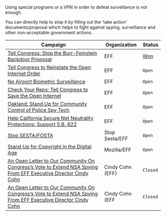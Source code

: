Using special programs or a VPN in order to defeat surveillance is not enough. 

You can directly help to stop it by filling out the 'take action' documents/proposal which helps to fight against spying, surveillance and other non-acceptable government actions. 



Campaign | Organization | Status
--- | --- | ---
[Tell Congress: Stop the Burr-Feinstein Backdoor Proposal](https://act.eff.org/action/tell-congress-stop-the-burr-feinstein-backdoor-proposal) | EFF | [Won](https://www.eff.org/deeplinks/2016/05/win-one-security-burr-feinstein-proposal-declared-dead-year)
[Tell Congress to Reinstate the Open Internet Order](https://act.eff.org/action/tell-congress-to-reinstate-the-open-internet-order) | EFF | `Open`
[No Airport Biometric Surveillance](https://act.eff.org/action/no-airport-biometric-surveillance) | EFF | `Open`
[Check Your Reps: Tell Congress to Save the Open Internet](https://act.eff.org/action/check-your-reps-tell-congress-to-save-the-open-internet-4ba1e32b-331c-4f40-acdf-717dd0a9f01e) | EFF | `Open`
[Oakland: Stand Up for Community Control of Police Spy Tech](https://act.eff.org/action/oakland-stand-up-for-community-control-of-police-spy-tech) | EFF | `Open`
[Help California Secure Net Neutrality Protections: Support S.B. 822](https://act.eff.org/action/help-california-secure-net-neutrality-protections-support-s-b-822-7f9fe652-9f5b-456c-8a79-bc7ff6511a4c) | EFF | `Open` 
[Stop SESTA/FOSTA](https://act.eff.org/action/stop-sesta-fosta) | Stop Sesta/EFF | `Open`
[Stand Up for Copyright in the Digital Age](https://changecopyright.org/en-US/) | Mozilla/EFF | `Open`
[An Open Letter to Our Community On Congress’s Vote to Extend NSA Spying From EFF Executive Director Cindy Cohn](https://www.eff.org/deeplinks/2018/01/open-letter-our-community-congresss-vote-extend-nsa-spying-eff-executive-director) | Cindy Cohn (EFF) | `Closed` 
[An Open Letter to Our Community On Congress’s Vote to Extend NSA Spying From EFF Executive Director Cindy Cohn](https://www.eff.org/deeplinks/2018/01/open-letter-our-community-congresss-vote-extend-nsa-spying-eff-executive-director) | Cindy Cohn (EFF | `Closed`





